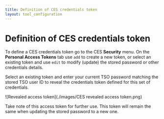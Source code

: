 ```yaml
---
title: Definition of CES credentials token
layout: tool_configuration
---
```

# <a id="Definition of CES credentials token"></a> Definition of CES credentials token
To define a CES credentials token go to the CES **Security** menu. On the **Personal Access Tokens** tab use `add` to create a new token, or select an existing token and use `edit` to modify (update) the stored password or other credentials details.

Select an existing token and enter your current TSO password matching the stored TSO user ID to reveal the credentials token defined for this set of credentials. 

![Revealed access token](./images/CES revealed access token.png)

Take note of this access token for further use. This token will remain the same when updating the stored password to a new one.